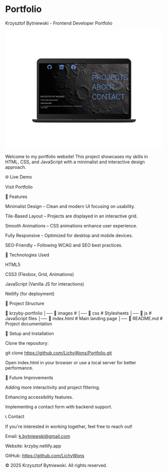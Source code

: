 # Portfolio
Krzysztof Bytniewski - Frontend Developer Portfolio

![Running Website Mockup](screenshot.png)

Welcome to my portfolio website! This project showcases my skills in HTML, CSS, and JavaScript with a minimalist and interactive design approach.

🌐 Live Demo

Visit Portfolio

📌 Features

Minimalist Design – Clean and modern UI focusing on usability.

Tile-Based Layout – Projects are displayed in an interactive grid.

Smooth Animations – CSS animations enhance user experience.

Fully Responsive – Optimized for desktop and mobile devices.

SEO-Friendly – Following WCAG and SEO best practices.

🚀 Technologies Used

HTML5

CSS3 (Flexbox, Grid, Animations)

JavaScript (Vanilla JS for interactions)

Netlify (for deployment)

📂 Project Structure

📁 krzyby-portfolio
│── 📁 images        #
│── 📁 css           # Stylesheets
│── 📁 js            # JavaScript files
│── 📄 index.html    # Main landing page
│── 📄 README.md     # Project documentation

📖 Setup and Installation

Clone the repository:

git clone https://github.com/LichyWons/Portfolio.git

Open index.html in your browser or use a local server for better performance.

📌 Future Improvements

Adding more interactivity and project filtering.

Enhancing accessibility features.

Implementing a contact form with backend support.

📞 Contact

If you're interested in working together, feel free to reach out!

Email: k.bytniewski@gmail.com

Website: krzyby.netlify.app

GitHub: https://github.com/LichyWons

© 2025 Krzysztof Bytniewski. All rights reserved.

